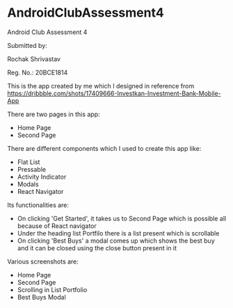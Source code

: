 # AndroidClubAssessment4
Android Club Assessment 4

Submitted by:

Rochak Shrivastav

Reg. No.: 20BCE1814

This is the app created by me which I designed in reference from https://dribbble.com/shots/17409666-Investkan-Investment-Bank-Mobile-App

There are two pages in this app:
- Home Page
- Second Page

There are different components which I used to create this app like:
- Flat List
- Pressable
- Activity Indicator
- Modals
- React Navigator

Its functionalities are:
- On clicking 'Get Started', it takes us to Second Page which is possible all because of React navigator
- Under the heading list Portfilo there is a list present which is scrollable
- On clicking 'Best Buys' a modal comes up which shows the best buy and it can be closed using the close button present in it

Various screenshots are:
- Home Page
- Second Page
- Scrolling in List Portfolio
- Best Buys Modal
